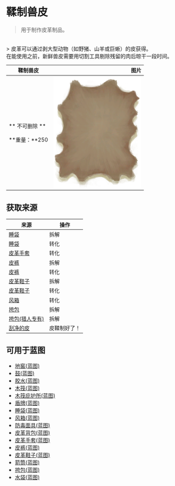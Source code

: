 # 鞣制兽皮  
> 用于制作皮革制品。  
<br>  
> 皮革可以通过剥大型动物（如野猪、山羊或巨蜥）的皮获得。<br>在能使用之前，新鲜兽皮需要用切割工具剔除残留的肉后晾干一段时间。  
  
  鞣制兽皮  |   图片   
 ----  |  ----:   
 ** 不可删除 **<br><br>**重量：**250  |  <img decoding="async" src="Sprite/HideCured.png" href="a.md" style="max-width:300px;max-height:300px;">   
  
## 获取来源  
来源  |  操作  
----  |  ----  
[睡袋](BedRoll.md)  |  拆解  
[睡袋](BedRoll.md)  |  转化  
[皮革手套](LeatherGloves.md)  |  转化  
[皮裤](LeatherPants.md)  |  拆解  
[皮裤](LeatherPants.md)  |  转化  
[皮革鞋子](LeatherShoes.md)  |  拆解  
[皮革鞋子](LeatherShoes.md)  |  转化  
[风箱](Bellows.md)  |  转化  
[挎包](Satchel.md)  |  拆解  
[挎包(猎人专有)](SatchelHunter.md)  |  拆解  
[刮净的皮](SkinFleshed.md)  |  皮鞣制好了！  
## 可用于蓝图  
- [地窖(蓝图)](Bp_Cellar.md)  
- [鼓(蓝图)](Bp_Drum.md)  
- [胶水(蓝图)](Bp_Glue.md)  
- [木筏(蓝图)](Bp_Raft.md)  
- [木筏庇护所(蓝图)](Bp_RaftShelter.md)  
- [盾牌(蓝图)](Bp_Shield.md)  
- [睡袋(蓝图)](Bp_Bedroll.md)  
- [风箱(蓝图)](Bp_Bellows.md)  
- [防毒面具(蓝图)](Bp_GasMask.md)  
- [皮革背包(蓝图)](Bp_LeatherBackpack.md)  
- [皮革手套(蓝图)](Bp_LeatherGloves.md)  
- [皮裤(蓝图)](Bp_LeatherPants.md)  
- [皮革鞋子(蓝图)](Bp_LeatherShoes.md)  
- [箭筒(蓝图)](Bp_Quiver.md)  
- [挎包(蓝图)](Bp_Satchel.md)  
- [水袋(蓝图)](Bp_Waterskin.md)  
  
  


<script>document.title="鞣制兽皮 - 卡牌生存百科 Card Survival Wiki";</script>